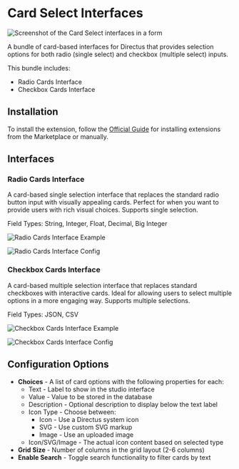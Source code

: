 # Card Select Interfaces

![Screenshot of the Card Select interfaces in a form](https://raw.githubusercontent.com/directus-labs/extensions/main/packages/card-select-interfaces/docs/card-select-interfaces.png)

A bundle of card-based interfaces for Directus that provides selection options for both radio (single select) and checkbox (multiple select) inputs.

This bundle includes:
- Radio Cards Interface
- Checkbox Cards Interface

## Installation

To install the extension, follow the [Official Guide](https://docs.directus.io/extensions/installing-extensions.html) for installing extensions from the Marketplace or manually.

## Interfaces

### Radio Cards Interface

A card-based single selection interface that replaces the standard radio button input with visually appealing cards. Perfect for when you want to provide users with rich visual choices. Supports single selection.

Field Types: String, Integer, Float, Decimal, Big Integer

![Radio Cards Interface Example](https://raw.githubusercontent.com/directus-labs/extensions/main/packages/card-select-interfaces/docs/radio-cards-interface.png)

![Radio Cards Interface Config](https://raw.githubusercontent.com/directus-labs/extensions/main/packages/card-select-interfaces/docs/radio-cards-config.png)

### Checkbox Cards Interface

A card-based multiple selection interface that replaces standard checkboxes with interactive cards. Ideal for allowing users to select multiple options in a more engaging way. Supports multiple selections.

Field Types: JSON, CSV

![Checkbox Cards Interface Example](https://raw.githubusercontent.com/directus-labs/extensions/main/packages/card-select-interfaces/docs/checkbox-cards-interface.png)

![Checkbox Cards Interface Config](https://raw.githubusercontent.com/directus-labs/extensions/main/packages/card-select-interfaces/docs/checkbox-cards-config.png)

## Configuration Options

- **Choices** - A list of card options with the following properties for each:
  - Text - Label to show in the studio interface
  - Value - Value to be stored in the database
  - Description - Optional description to display below the text label
  - Icon Type - Choose between:
    - Icon - Use a Directus system icon
    - SVG - Use custom SVG markup
    - Image - Use an uploaded image
  - Icon/SVG/Image - The actual icon content based on selected type
- **Grid Size** - Number of columns in the grid layout (2-6 columns)
- **Enable Search** - Toggle search functionality to filter cards by text
